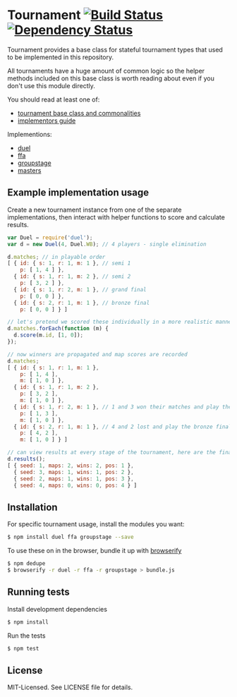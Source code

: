 # Tournament [![Build Status](https://secure.travis-ci.org/clux/tournament.png)](http://travis-ci.org/clux/tournament) [![Dependency Status](https://david-dm.org/clux/tournament.png)](https://david-dm.org/clux/tournament)

Tournament provides a base class for stateful tournament types that used to be implemented in this repository.

All tournaments have a huge amount of common logic so the helper methods included on this base class is worth reading about even if you don't use this module directly.

You should read at least one of:

- [tournament base class and commonalities](./doc/base.md)
- [implementors guide](./doc/implementors.md)

Implementions:

- [duel](https://npmjs.org/package/duel)
- [ffa](https://npmjs.org/package/ffa)
- [groupstage](https://npmjs.org/package/groupstage)
- [masters](https://npmjs.org/package/masters)

## Example implementation usage
Create a new tournament instance from one of the separate implementations, then interact with helper functions to score and calculate results.

```js
var Duel = require('duel');
var d = new Duel(4, Duel.WB); // 4 players - single elimination

d.matches; // in playable order
[ { id: { s: 1, r: 1, m: 1 }, // semi 1
    p: [ 1, 4 ] },
  { id: { s: 1, r: 1, m: 2 }, // semi 2
    p: [ 3, 2 ] },
  { id: { s: 1, r: 2, m: 1 }, // grand final
    p: [ 0, 0 ] },
  { id: { s: 2, r: 1, m: 1 }, // bronze final
    p: [ 0, 0 ] } ]

// let's pretend we scored these individually in a more realistic manner
d.matches.forEach(function (m) {
  d.score(m.id, [1, 0]);
});

// now winners are propagated and map scores are recorded
d.matches;
[ { id: { s: 1, r: 1, m: 1 },
    p: [ 1, 4 ],
    m: [ 1, 0 ] },
  { id: { s: 1, r: 1, m: 2 },
    p: [ 3, 2 ],
    m: [ 1, 0 ] },
  { id: { s: 1, r: 2, m: 1 }, // 1 and 3 won their matches and play the final
    p: [ 1, 3 ],
    m: [ 1, 0 ] },
  { id: { s: 2, r: 1, m: 1 }, // 4 and 2 lost and play the bronze final
    p: [ 4, 2 ],
    m: [ 1, 0 ] } ]

// can view results at every stage of the tournament, here are the final ones
d.results();
[ { seed: 1, maps: 2, wins: 2, pos: 1 },
  { seed: 3, maps: 1, wins: 1, pos: 2 },
  { seed: 2, maps: 1, wins: 1, pos: 3 },
  { seed: 4, maps: 0, wins: 0, pos: 4 } ]
```

## Installation
For specific tournament usage, install the modules you want:

```bash
$ npm install duel ffa groupstage --save
```

To use these on in the browser, bundle it up with [browserify](https://npmjs.org/package/browserify)

```bash
$ npm dedupe
$ browserify -r duel -r ffa -r groupstage > bundle.js
```

## Running tests
Install development dependencies

```bash
$ npm install
```

Run the tests

```bash
$ npm test
```

## License
MIT-Licensed. See LICENSE file for details.
